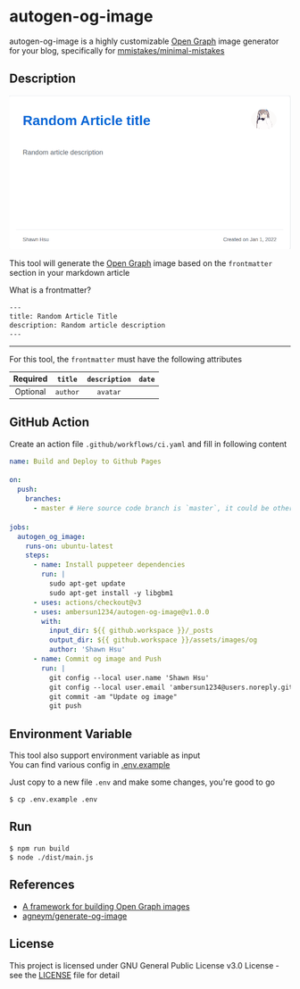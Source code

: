 # autogen-og-image
autogen-og-image is a highly customizable [Open Graph](https://ogp.me/) image generator for your blog, specifically for [mmistakes/minimal-mistakes](https://github.com/mmistakes/minimal-mistakes)


## Description
![](./example.png)

This tool will generate the [Open Graph](https://ogp.me/) image based on the `frontmatter` section in your markdown article

What is a frontmatter?
```
---
title: Random Article Title
description: Random article description
---
```

<hr>

For this tool, the `frontmatter` must have the following attributes

|Required|`title`|`description`|`date`|
|:--:|:--:|:--:|:--:|
|Optional|`author`|`avatar`||

## GitHub Action
Create an action file `.github/workflows/ci.yaml` and fill in following content
```yaml
name: Build and Deploy to Github Pages

on:
  push:
    branches:
      - master # Here source code branch is `master`, it could be other branch

jobs:
  autogen_og_image:
    runs-on: ubuntu-latest
    steps:
      - name: Install puppeteer dependencies
        run: |
          sudo apt-get update
          sudo apt-get install -y libgbm1
      - uses: actions/checkout@v3
      - uses: ambersun1234/autogen-og-image@v1.0.0
        with:
          input_dir: ${{ github.workspace }}/_posts
          output_dir: ${{ github.workspace }}/assets/images/og
          author: 'Shawn Hsu'
      - name: Commit og image and Push
        run: |
          git config --local user.name 'Shawn Hsu'
          git config --local user.email 'ambersun1234@users.noreply.github.com'
          git commit -am "Update og image"
          git push
```

## Environment Variable
This tool also support environment variable as input\
You can find various config in [.env.example](./.env.example)

Just copy to a new file `.env` and make some changes, you're good to go
```shell
$ cp .env.example .env
```

## Run
```shell
$ npm run build
$ node ./dist/main.js
```

## References
+ [A framework for building Open Graph images](https://github.blog/2021-06-22-framework-building-open-graph-images/)
+ [agneym/generate-og-image](https://github.com/agneym/generate-og-image)

## License
This project is licensed under GNU General Public License v3.0 License - see the [LICENSE](./LICENSE) file for detail
